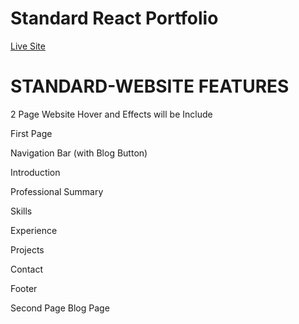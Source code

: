 # Standard React Portfolio

[Live Site](https://standard-react-portfolio.netlify.app/)


# STANDARD-WEBSITE FEATURES

2 Page Website
Hover and Effects will be Include

First Page

Navigation Bar (with Blog Button)

Introduction

Professional Summary

Skills

Experience

Projects

Contact

Footer

Second Page
Blog Page
